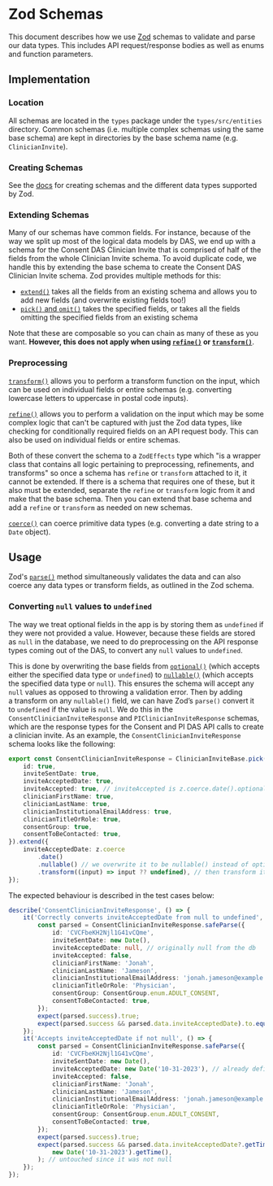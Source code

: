 # Zod Schemas

This document describes how we use [Zod](https://zod.dev/) schemas to validate and parse our data types. This includes API request/response bodies as well as enums and function parameters.

## Implementation

### Location
All schemas are located in the `types` package under the `types/src/entities` directory. Common schemas (i.e. multiple complex schemas using the same base schema) are kept in directories by the base schema name (e.g. `ClinicianInvite`).

### Creating Schemas
See the [docs](https://zod.dev/?id=basic-usage) for creating schemas and the different data types supported by Zod.

### Extending Schemas
Many of our schemas have common fields. For instance, because of the way we split up most of the logical data models by DAS, we end up with a schema for the Consent DAS Clinician Invite that is comprised of half of the fields from the whole Clinician Invite schema. To avoid duplicate code, we handle this by extending the base schema to create the Consent DAS Clinician Invite schema. Zod provides multiple methods for this:
- [`extend()`](https://zod.dev/?id=extend) takes all the fields from an existing schema and allows you to add new fields (and overwrite existing fields too!)
- [`pick()` and `omit()`](https://zod.dev/?id=pickomit) takes the specified fields, or takes all the fields omitting the specified fields from an existing schema

Note that these are composable so you can chain as many of these as you want. **However, this does not apply when using [`refine()`](https://zod.dev/?id=refine) or [`transform()`](https://zod.dev/?id=transform)**.

### Preprocessing
[`transform()`](https://zod.dev/?id=transform) allows you to perform a transform function on the input, which can be used on individual fields or entire schemas (e.g. converting lowercase letters to uppercase in postal code inputs).

[`refine()`](https://zod.dev/?id=refine) allows you to perform a validation on the input which may be some complex logic that can't be captured with just the Zod data types, like checking for conditionally required fields on an API request body. This can also be used on individual fields or entire schemas.

Both of these convert the schema to a `ZodEffects` type which "is a wrapper class that contains all logic pertaining to preprocessing, refinements, and transforms" so once a schema has `refine` or `transform` attached to it, it cannot be extended. If there is a schema that requires one of these, but it also must be extended, separate the `refine` or `transform` logic from it and make that the base schema. Then you can extend that base schema and add a `refine` or `transform` as needed on new schemas.

[`coerce()`](https://zod.dev/?id=coercion-for-primitives) can coerce primitive data types (e.g. converting a date string to a `Date` object).


## Usage

Zod's [`parse()`](https://zod.dev/?id=parse) method simultaneously validates the data and can also coerce any data types or transform fields, as outlined in the Zod schema.

### Converting `null` values to `undefined`
The way we treat optional fields in the app is by storing them as `undefined` if they were not provided a value. However, because these fields are stored as `null` in the database, we need to do preprocessing on the API response types coming out of the DAS, to convert any `null` values to `undefined`.

This is done by overwriting the base fields from [`optional()`](https://zod.dev/?id=optional) (which accepts either the specified data type or `undefined`) to [`nullable()`](https://zod.dev/?id=nullable) (which accepts the specified data type or `null`). This ensures the schema will accept any `null` values as opposed to throwing a validation error. Then by adding a transform on any `nullable()` field, we can have Zod’s `parse()` convert it to `undefined` if the value is `null`. We do this in the `ConsentClinicianInviteResponse` and `PIClinicianInviteResponse` schemas, which are the response types for the Consent and PI DAS API calls to create a clinician invite. As an example, the `ConsentClinicianInviteResponse` schema looks like the following:

```ts
export const ConsentClinicianInviteResponse = ClinicianInviteBase.pick({
	id: true,
	inviteSentDate: true,
	inviteAcceptedDate: true,
	inviteAccepted: true, // inviteAccepted is z.coerce.date().optional() in the ClinicianInviteBase schema
	clinicianFirstName: true,
	clinicianLastName: true,
	clinicianInstitutionalEmailAddress: true,
	clinicianTitleOrRole: true,
	consentGroup: true,
	consentToBeContacted: true,
}).extend({
	inviteAcceptedDate: z.coerce
		.date()
		.nullable() // we overwrite it to be nullable() instead of optional()
		.transform((input) => input ?? undefined), // then transform it to undefined if previously null
});
```

The expected behaviour is described in the test cases below:

```ts
describe('ConsentClinicianInviteResponse', () => {
	it('Correctly converts inviteAcceptedDate from null to undefined', () => {
		const parsed = ConsentClinicianInviteResponse.safeParse({
			id: 'CVCFbeKH2Njl1G41vCQme',
			inviteSentDate: new Date(),
			inviteAcceptedDate: null, // originally null from the db
			inviteAccepted: false,
			clinicianFirstName: 'Jonah',
			clinicianLastName: 'Jameson',
			clinicianInstitutionalEmailAddress: 'jonah.jameson@example.com',
			clinicianTitleOrRole: 'Physician',
			consentGroup: ConsentGroup.enum.ADULT_CONSENT,
			consentToBeContacted: true,
		});
		expect(parsed.success).true;
		expect(parsed.success && parsed.data.inviteAcceptedDate).to.equal(undefined); // is converted to undefined
	});
	it('Accepts inviteAcceptedDate if not null', () => {
		const parsed = ConsentClinicianInviteResponse.safeParse({
			id: 'CVCFbeKH2Njl1G41vCQme',
			inviteSentDate: new Date(),
			inviteAcceptedDate: new Date('10-31-2023'), // already defined
			inviteAccepted: false,
			clinicianFirstName: 'Jonah',
			clinicianLastName: 'Jameson',
			clinicianInstitutionalEmailAddress: 'jonah.jameson@example.com',
			clinicianTitleOrRole: 'Physician',
			consentGroup: ConsentGroup.enum.ADULT_CONSENT,
			consentToBeContacted: true,
		});
		expect(parsed.success).true;
		expect(parsed.success && parsed.data.inviteAcceptedDate?.getTime()).to.equal(
			new Date('10-31-2023').getTime(),
		); // untouched since it was not null
	});
});
```
